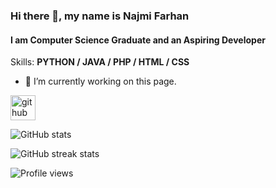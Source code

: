 ### Hi there 👋, my name is Najmi Farhan
#### I am Computer Science Graduate and an Aspiring Developer

Skills: **PYTHON / JAVA / PHP / HTML / CSS**

- 🔭 I’m currently working on this page. 


[<img src='https://cdn.jsdelivr.net/npm/simple-icons@3.0.1/icons/github.svg' alt='github' height='40'>](https://github.com/NFarhan11)  

![GitHub stats](https://github-readme-stats.vercel.app/api?username=NFarhan11&show_icons=true)  

![GitHub streak stats](https://github-readme-streak-stats.herokuapp.com/?user=NFarhan11)  

![Profile views](https://gpvc.arturio.dev/NFarhan11)  
